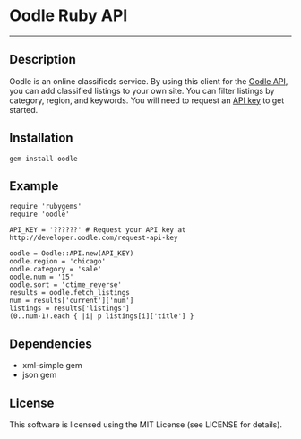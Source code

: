# Oodle Ruby API
---

## Description

Oodle is an online classifieds service. By using this client for the [Oodle
API](http://developer.oodle.com/), you can add classified listings to your own site. You can filter
listings by category, region, and keywords. You will need to request an [API
key](http://developer.oodle.com/request-api-key) to get started.

## Installation

    gem install oodle

## Example

    require 'rubygems'
    require 'oodle'
    
    API_KEY = '??????' # Request your API key at http://developer.oodle.com/request-api-key
    
    oodle = Oodle::API.new(API_KEY)
    oodle.region = 'chicago'
    oodle.category = 'sale'
    oodle.num = '15'
    oodle.sort = 'ctime_reverse'
    results = oodle.fetch_listings
    num = results['current']['num']
    listings = results['listings']
    (0..num-1).each { |i| p listings[i]['title'] }

## Dependencies

* xml-simple gem
* json gem

## License

This software is licensed using the MIT License (see LICENSE for details).
